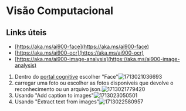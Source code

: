 # Visão Computacional

## Links úteis

* [https://aka.ms/ai900-face](https://aka.ms/ai900-face)
* [https://aka.ms/ai900-ocr](https://aka.ms/ai900-ocr)
* [https://aka.ms/ai900-image-analysis](https://aka.ms/ai900-image-analysis)

1. Dentro do [portal cognitive](https://portal.vision.cognitive.azure.com/) escolher "Face"![1713021036693](image/README/1713021036693.png)
2. carregar uma foto ou escolher as fotos disponiveis que devolve o reconhecimento ou un arquivo json.![1713021779420](image/README/1713021779420.png)
3. Usando "Add caption to images"![1713023050501](image/README/1713023050501.png)
6. Usando "Extract text from images"![1713022580957](image/README/1713022580957.png)
